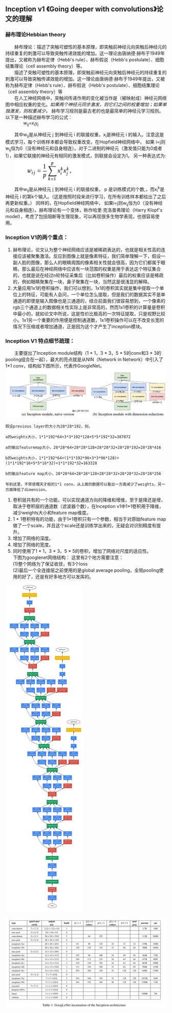 ## Inception v1 《Going deeper with convolutions》论文的理解  
### **赫布理论Hebbian theory**  

&emsp;&emsp;赫布理论：描述了突触可塑性的基本原理，即突触前神经元向突触后神经元的持续重复的刺激可以导致突触传递效能的增加。这一理论由唐纳德·赫布于1949年提出，又被称为赫布定律（Hebb's rule）、赫布假说（Hebb's postulate）、细胞结集理论（cell assembly theory）等。  
&emsp;&emsp;描述了突触可塑性的基本原理，即突触前神经元向突触后神经元的持续重复的刺激可以导致突触传递效能的增加。这一理论由唐纳德·赫布于1949年提出，又被称为赫布定律（Hebb's rule）、赫布假说（Hebb's postulate）、细胞结集理论（cell assembly theory）等  
&emsp;&emsp;在人工神经网络中，突触间传递作用的变化被当作是（被映射成）神经元网络图中相应权重的变化。*如果两个神经元同步激发，则它们之间的权重增加；如果单独激发，则权重减少。* 赫布学习规则是最古老的也是最简单的神经元学习规则。
以下是一种描述赫布学习的公式：   
            &emsp;&emsp;&emsp;&emsp;w<sub>ij</sub>=x<sub>i</sub>y<sub>j</sub>

&emsp;&emsp;其中w<sub>ij</sub>是从神经元 j 到神经元 i 的联接权重，x<sub>i</sub>是神经元 i 的输入。注意这是模式学习，每个训练样本都会导致权重改变。在Hopfield神经网络中， 如果 i=j则w<sub>ij</sub>恒为0（没有神经元和自身相连）。对于二进制的神经元（激发值只能为0或者1），如果它联接的神经元有相同的激发模式，则联接会设定为1。
另一种表达式为:  
        &emsp;&emsp;![公式alt](./formula.jpg)  
&emsp;&emsp;其中w<sub>ij</sub>是从神经元 j 到神经元 i 的联接权重， p 是训练模式的个数,，而x<sub>i</sub><sup>k</sup>是神经元 i 的第k个输入。（这是按照时段来进行学习，在所有训练样本都给出了之后再更新权重。） 同样的，在Hopfield神经网络中， 如果i=j则w<sub>ij</sub>恒为0（没有神经元和自身相连）。赫布理论有一个变体，称作哈里·克洛普弗理论（Harry Klopf's model），考虑了包括阻断等生理现象，可以再现很多生物学表现，也很容易使用。  

### Inception V1的两个重点：  
1. 赫布理论，论文认为整个神经网络应该是被稀疏表达的，也就是相关性高的连接应该被聚集激活。反应到图像上就是像素特征，我们简单理解一下，假设一副人脸的图像，那么人的眼睛周围的像素相关性就会很高，因为它们都属于眼睛，那么最后在神经网络中应该有一块范围的权重是用于表达这个特征集合的，也就是说在经过n轮特征采集后（比如卷积操作）最后的权重应该是稀疏的，例如眼睛聚集在一块，鼻子聚集在一块，当然这是很浅显的解释。  
2. 大量应用1x1的卷积操作，我们可以想到，1x1的卷积其实就是集中提取一个单位上的特征，可能有人会问，一个单位怎么提取，但是我们的数据其实不是单通道的即使是输入图像也是三通道的，结合前面我们很容易想到，一个像素的rgb三个通道上的数据相关性实际上是非常高的，然而1x1卷积的计算量是卷积中最小的，就如论文中所说，这是性价比极高的一次特征提取，只是视野比较小。1x1另一个重要的作用便是控制通道数，1x1卷积操作可以在不改变长宽的情况下压缩或者增加通道，正是因为这个才产生了inception模块。

### Inception V1 特点细节疏理：  
&emsp;&emsp;主要提出了Inception module结构（1 * 1，3 * 3，5 * 5的conv和3 * 3的pooling组合在一起），最大的亮点就是从NIN（Network in Network）中引入了1*1 conv，结构如下图所示，代表作GoogleNet。  
![Inception Module](Inception_v1_module.jpg)  


    假设previous layer的大小为28*28*192，则，
    
    a的weights大小，1*1*192*64+3*3*192*128+5*5*192*32=387072
    
    a的输出featuremap大小，28*28*64+28*28*128+28*28*32+28*28*192=28*28*416
    
    b的weights大小，1*1*192*64+(1*1*192*96+3*3*96*128)+(1*1*192*16+5*5*16*32)+1*1*192*32=163328
    
    b的输出feature map大小，28*28*64+28*28*128+28*28*32+28*28*32=28*28*256
    
    写到这里，不禁感慨天才般的1*1 conv，从上面的数据可以看出一方面减少了weights，另一方面降低了dimension。
    
    
1. 卷积层共有的一个功能，可以实现通道方向的降维和增维，至于是降还是增，取决于卷积层的通道数（滤波器个数），在Inception v1中1*1卷积用于降维，减少weights大小和feature map维度。  
2. 1 * 1卷积特有的功能，由于1*1卷积只有一个参数，相当于对原始feature map做了一个scale，并且这个scale还是训练学出来的，无疑会对识别精度有提升。  
3. 增加了网络的深度。  
4. 增加了网络的宽度。  
5. 同时使用了1 * 1，3 * 3，5 * 5的卷积，增加了网络对尺度的适应性。  
下图为googlenet网络结构：
这里有2个地方需要注意：  
(1)整个网络为了保证收敛，有3个loss  
(2)最后一个全连接层之前使用的是global average pooling，全局pooling使用的好了，还是有好多地方可以发挥的。  

![Goolnet网络结构](./Inception.jpg)    





  
![Inception V1 Architecture](Google_InceptionV1_architecture.png)